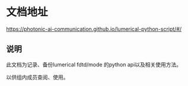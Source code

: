 # 文档地址

https://photonic-ai-communication.github.io/lumerical-python-script/#/


## 说明

此文档为记录、备份lumerical fdtd/mode 的python api以及相关使用方法。

以供组内成员查阅、使用。
